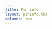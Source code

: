 ```yaml
---
title: Pin info
layout: pinInfo.hbs
columns: two
---
```


<!-- content is HTML in templates/layout/pinInfo.hbs -->

